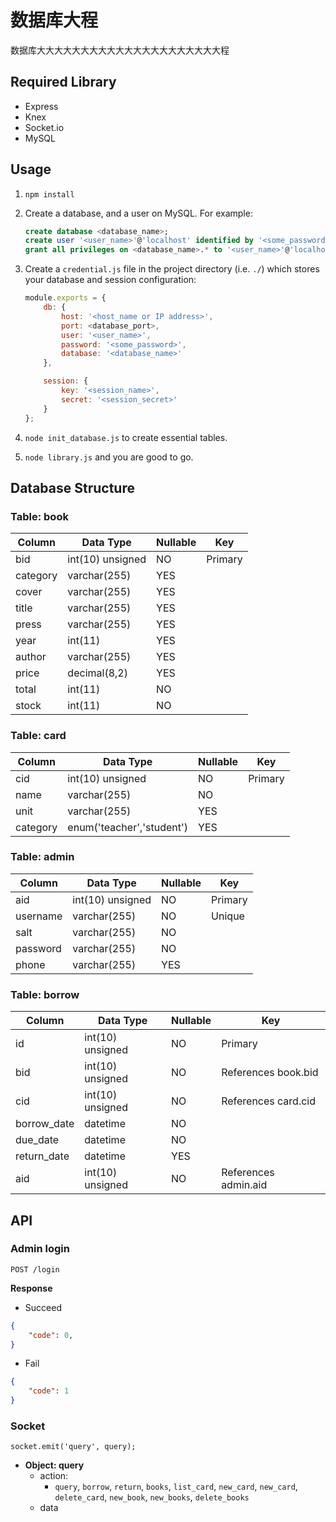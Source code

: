 # 数据库大程

数据库大大大大大大大大大大大大大大大大大大大大大程

## Required Library

- Express
- Knex
- Socket.io
- MySQL

## Usage

1. `npm install`
2. Create a database, and a user on MySQL. For example:

    ```sql
    create database <database_name>;
    create user '<user_name>'@'localhost' identified by '<some_password>';
    grant all privileges on <database_name>.* to '<user_name>'@'localhost';
    ```

3. Create a `credential.js` file in the project directory (i.e. `./`) which stores your database and session configuration:

    ```js
    module.exports = {
        db: {
            host: '<host_name or IP address>',
            port: <database_port>,
            user: '<user_name>',
            password: '<some_password>',
            database: '<database_name>'
        },

        session: {
            key: '<session_name>',
            secret: '<session_secret>'
        }
    };
    ```

4. `node init_database.js` to create essential tables.
5. `node library.js` and you are good to go.

## Database Structure

### Table: book

Column     |Data Type          |Nullable   |Key
---        |---                |---        |---
bid        |int(10) unsigned   |NO         |Primary
category   |varchar(255)       |YES        |
cover      |varchar(255)       |YES        |
title      |varchar(255)       |YES        |
press      |varchar(255)       |YES        |
year       |int(11)            |YES        |
author     |varchar(255)       |YES        |
price      |decimal(8,2)       |YES        |
total      |int(11)            |NO         |
stock      |int(11)            |NO         |

### Table: card

Column     |Data Type                   |Nullable   |Key
---        |---                         |---        |---
cid        |int(10) unsigned            |NO         |Primary
name       |varchar(255)                |NO         |
unit       |varchar(255)                |YES        |
category   |enum('teacher','student')   |YES        |

### Table: admin

Column     |Data Type        |Nullable   |Key
---        |---              |---        |---
aid        |int(10) unsigned | NO        |Primary
username   |varchar(255)     | NO        |Unique
salt       |varchar(255)     | NO        |
password   |varchar(255)     | NO        |
phone      |varchar(255)     | YES       |

### Table: borrow

Column      |Data Type         |Nullable    |Key
---         |---               |---         |---
id          | int(10) unsigned | NO         |Primary
bid         | int(10) unsigned | NO         |References book.bid
cid         | int(10) unsigned | NO         |References card.cid
borrow_date | datetime         | NO         |
due_date    | datetime         | NO         |
return_date | datetime         | YES        |
aid         | int(10) unsigned | NO         |References admin.aid

## API

### Admin login

```
POST /login
```

**Response**

- Succeed

```json
{
    "code": 0,
}
```

- Fail

```json
{
    "code": 1
}
```

### Socket

```
socket.emit('query', query);
```

- **Object: query**
    - action:
        - `query`, `borrow`, `return`, `books`, `list_card`, `new_card`, `new_card`, `delete_card`, `new_book`, `new_books`, `delete_books`
    - data
